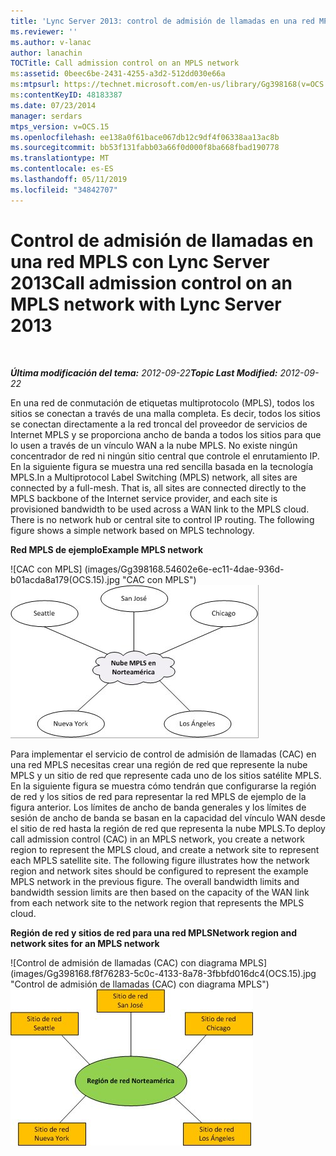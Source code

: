 ```yaml
---
title: 'Lync Server 2013: control de admisión de llamadas en una red MPLS'
ms.reviewer: ''
ms.author: v-lanac
author: lanachin
TOCTitle: Call admission control on an MPLS network
ms:assetid: 0beec6be-2431-4255-a3d2-512dd030e66a
ms:mtpsurl: https://technet.microsoft.com/en-us/library/Gg398168(v=OCS.15)
ms:contentKeyID: 48183387
ms.date: 07/23/2014
manager: serdars
mtps_version: v=OCS.15
ms.openlocfilehash: ee138a0f61bace067db12c9df4f06338aa13ac8b
ms.sourcegitcommit: bb53f131fabb03a66f0d000f8ba668fbad190778
ms.translationtype: MT
ms.contentlocale: es-ES
ms.lasthandoff: 05/11/2019
ms.locfileid: "34842707"
---
```

<div data-xmlns="http://www.w3.org/1999/xhtml">

<div class="topic" data-xmlns="http://www.w3.org/1999/xhtml" data-msxsl="urn:schemas-microsoft-com:xslt" data-cs="http://msdn.microsoft.com/en-us/">

<div data-asp="http://msdn2.microsoft.com/asp">

# <a name="call-admission-control-on-an-mpls-network-with-lync-server-2013"></a><span data-ttu-id="37f67-102">Control de admisión de llamadas en una red MPLS con Lync Server 2013</span><span class="sxs-lookup"><span data-stu-id="37f67-102">Call admission control on an MPLS network with Lync Server 2013</span></span>

</div>

<div id="mainSection">

<div id="mainBody">

<span> </span>

<span data-ttu-id="37f67-103">_**Última modificación del tema:** 2012-09-22_</span><span class="sxs-lookup"><span data-stu-id="37f67-103">_**Topic Last Modified:** 2012-09-22_</span></span>

<span data-ttu-id="37f67-p101">En una red de conmutación de etiquetas multiprotocolo (MPLS), todos los sitios se conectan a través de una malla completa. Es decir, todos los sitios se conectan directamente a la red troncal del proveedor de servicios de Internet MPLS y se proporciona ancho de banda a todos los sitios para que lo usen a través de un vínculo WAN a la nube MPLS. No existe ningún concentrador de red ni ningún sitio central que controle el enrutamiento IP. En la siguiente figura se muestra una red sencilla basada en la tecnología MPLS.</span><span class="sxs-lookup"><span data-stu-id="37f67-p101">In a Multiprotocol Label Switching (MPLS) network, all sites are connected by a full-mesh. That is, all sites are connected directly to the MPLS backbone of the Internet service provider, and each site is provisioned bandwidth to be used across a WAN link to the MPLS cloud. There is no network hub or central site to control IP routing. The following figure shows a simple network based on MPLS technology.</span></span>

<span data-ttu-id="37f67-108">**Red MPLS de ejemplo**</span><span class="sxs-lookup"><span data-stu-id="37f67-108">**Example MPLS network**</span></span>

<span data-ttu-id="37f67-109">![CAC con MPLS] (images/Gg398168.54602e6e-ec11-4dae-936d-b01acda8a179(OCS.15).jpg "CAC con MPLS")</span><span class="sxs-lookup"><span data-stu-id="37f67-109">![CAC with MPLS](images/Gg398168.54602e6e-ec11-4dae-936d-b01acda8a179(OCS.15).jpg "CAC with MPLS")</span></span>

<span data-ttu-id="37f67-p102">Para implementar el servicio de control de admisión de llamadas (CAC) en una red MPLS necesitas crear una región de red que represente la nube MPLS y un sitio de red que represente cada uno de los sitios satélite MPLS. En la siguiente figura se muestra cómo tendrán que configurarse la región de red y los sitios de red para representar la red MPLS de ejemplo de la figura anterior. Los límites de ancho de banda generales y los límites de sesión de ancho de banda se basan en la capacidad del vínculo WAN desde el sitio de red hasta la región de red que representa la nube MPLS.</span><span class="sxs-lookup"><span data-stu-id="37f67-p102">To deploy call admission control (CAC) in an MPLS network, you create a network region to represent the MPLS cloud, and create a network site to represent each MPLS satellite site. The following figure illustrates how the network region and network sites should be configured to represent the example MPLS network in the previous figure. The overall bandwidth limits and bandwidth session limits are then based on the capacity of the WAN link from each network site to the network region that represents the MPLS cloud.</span></span>

<span data-ttu-id="37f67-113">**Región de red y sitios de red para una red MPLS**</span><span class="sxs-lookup"><span data-stu-id="37f67-113">**Network region and network sites for an MPLS network**</span></span>

<span data-ttu-id="37f67-114">![Control de admisión de llamadas (CAC) con diagrama MPLS] (images/Gg398168.f8f76283-5c0c-4133-8a78-3fbbfd016dc4(OCS.15).jpg "Control de admisión de llamadas (CAC) con diagrama MPLS")</span><span class="sxs-lookup"><span data-stu-id="37f67-114">![Call Admission Control (CAC) with MPLS diagram](images/Gg398168.f8f76283-5c0c-4133-8a78-3fbbfd016dc4(OCS.15).jpg "Call Admission Control (CAC) with MPLS diagram")</span></span>

</div>

<span> </span>

</div>

</div>

</div>


